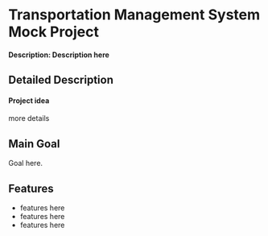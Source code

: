 # Transportation Management System Mock Project

#### Description: Description here

## Detailed Description
 
#### Project idea

more details 

## Main Goal

Goal here. 


## Features   
  
- features here  
- features here
- features here
